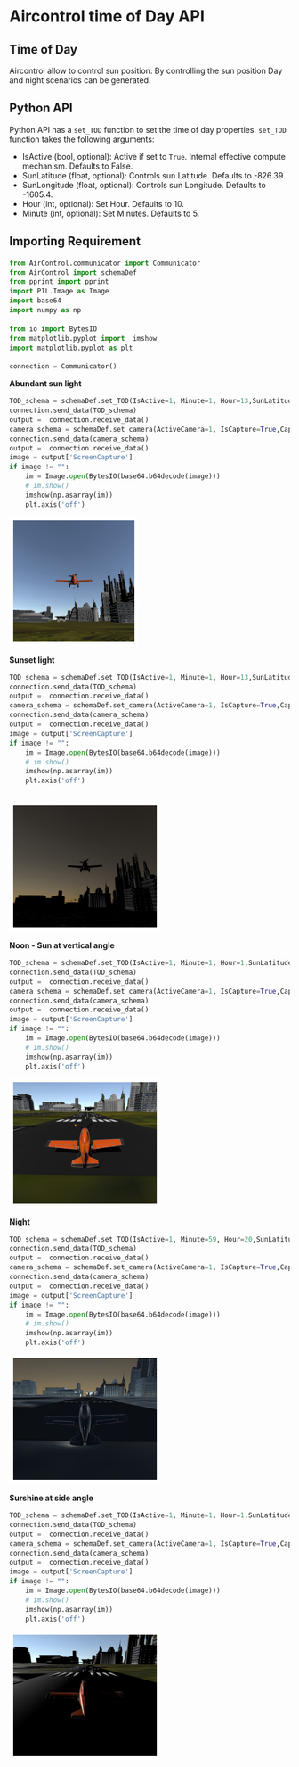 # Aircontrol time of Day API 

## Time of Day
Aircontrol allow to control sun position. By controlling the sun position Day and night scenarios can be generated.

## Python API
Python API has a `set_TOD` function to set the time of day properties. 
`set_TOD` function takes the following arguments:
- IsActive (bool, optional): Active if set to `True`. Internal effective compute mechanism. Defaults to False.
- SunLatitude (float, optional): Controls sun Latitude. Defaults to -826.39.
- SunLongitude (float, optional): Controls sun Longitude. Defaults to -1605.4.
- Hour (int, optional): Set Hour. Defaults to 10.
- Minute (int, optional): Set Minutes. Defaults to 5.

## Importing Requirement


```python
from AirControl.communicator import Communicator
from AirControl import schemaDef
from pprint import pprint
import PIL.Image as Image
import base64
import numpy as np

from io import BytesIO
from matplotlib.pyplot import  imshow
import matplotlib.pyplot as plt

connection = Communicator()
```

**Abundant sun light**


```python
TOD_schema = schemaDef.set_TOD(IsActive=1, Minute=1, Hour=13,SunLatitude=-2391.933347, SunLongitude=-2958)
connection.send_data(TOD_schema)
output =  connection.receive_data()
camera_schema = schemaDef.set_camera(ActiveCamera=1, IsCapture=True,CaptureCamera=1,CaptureType=0,CaptureHeight=256,CaptureWidth=256,IsOutput=True)
connection.send_data(camera_schema)
output =  connection.receive_data()
image = output['ScreenCapture']
if image != "":
    im = Image.open(BytesIO(base64.b64decode(image)))
    # im.show()
    imshow(np.asarray(im))
    plt.axis('off')
```


    
![png](../images/time_of_day/output_5_0.png)
    


**Sunset light**


```python
TOD_schema = schemaDef.set_TOD(IsActive=1, Minute=1, Hour=13,SunLatitude=25.933347, SunLongitude=72.712092)
connection.send_data(TOD_schema)
output =  connection.receive_data()
camera_schema = schemaDef.set_camera(ActiveCamera=1, IsCapture=True,CaptureCamera=1,CaptureType=0,CaptureHeight=1080,CaptureWidth=1280,IsOutput=True)
connection.send_data(camera_schema)
output =  connection.receive_data()
image = output['ScreenCapture']
if image != "":
    im = Image.open(BytesIO(base64.b64decode(image)))
    # im.show()
    imshow(np.asarray(im))
    plt.axis('off')
   
```


    
![png](../images/time_of_day/output_7_0.png)
    


**Noon - Sun at vertical angle**


```python
TOD_schema = schemaDef.set_TOD(IsActive=1, Minute=1, Hour=1,SunLatitude=-481.9, SunLongitude=-1517)
connection.send_data(TOD_schema)
output =  connection.receive_data()
camera_schema = schemaDef.set_camera(ActiveCamera=1, IsCapture=True,CaptureCamera=1,CaptureType=0,CaptureHeight=1080,CaptureWidth=1280,IsOutput=True)
connection.send_data(camera_schema)
output =  connection.receive_data()
image = output['ScreenCapture']
if image != "":
    im = Image.open(BytesIO(base64.b64decode(image)))
    # im.show()
    imshow(np.asarray(im))
    plt.axis('off')
```


    
![png](../images/time_of_day/output_9_0.png)
    


**Night**


```python
TOD_schema = schemaDef.set_TOD(IsActive=1, Minute=59, Hour=20,SunLatitude=-2563, SunLongitude=-2939.9)
connection.send_data(TOD_schema)
output =  connection.receive_data()
camera_schema = schemaDef.set_camera(ActiveCamera=1, IsCapture=True,CaptureCamera=1,CaptureType=0,CaptureHeight=1080,CaptureWidth=1280,IsOutput=True)
connection.send_data(camera_schema)
output =  connection.receive_data()
image = output['ScreenCapture']
if image != "":
    im = Image.open(BytesIO(base64.b64decode(image)))
    # im.show()
    imshow(np.asarray(im))
    plt.axis('off')
```


    
![png](../images/time_of_day/output_11_0.png)
    


**Surshine at side angle**


```python
TOD_schema = schemaDef.set_TOD(IsActive=1, Minute=1, Hour=1,SunLatitude=-2391, SunLongitude=-2958)
connection.send_data(TOD_schema)
output =  connection.receive_data()
camera_schema = schemaDef.set_camera(ActiveCamera=1, IsCapture=True,CaptureCamera=1,CaptureType=0,CaptureHeight=1080,CaptureWidth=1280,IsOutput=True)
connection.send_data(camera_schema)
output =  connection.receive_data()
image = output['ScreenCapture']
if image != "":
    im = Image.open(BytesIO(base64.b64decode(image)))
    # im.show()
    imshow(np.asarray(im))
    plt.axis('off')
```


    
![png](../images/time_of_day/output_13_0.png)
    

